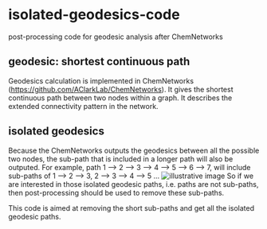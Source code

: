 # isolated-geodesics-code
post-processing code for geodesic analysis after ChemNetworks

## geodesic: shortest continuous path
Geodesics calculation is implemented in ChemNetworks (https://github.com/AClarkLab/ChemNetworks). It gives the shortest continuous path between two nodes within a graph. It describes the extended connectivity pattern in the network.

## isolated geodesics
Because the ChemNetworks outputs the geodesics between all the possible two nodes, the sub-path that is included in a longer path will also be outputed. 
For example, path 1 --> 2 --> 3 --> 4 --> 5 --> 6 --> 7, will include sub-paths of 1 --> 2 --> 3, 2 --> 3 --> 4 --> 5 ...
![illustrative image](https://github.com/tzhouwsu/isolated-geodesics-code/isolated-gd.jpg)
So if we are interested in those isolated geodesic paths, i.e. paths are not sub-paths, then post-processing should be used to remove these sub-paths.

This code is aimed at removing the short sub-paths and get all the isolated geodesic paths.


